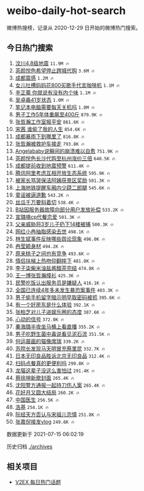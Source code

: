 # weibo-daily-hot-search

微博热搜榜，记录从 2020-12-29 日开始的微博热门搜索。

## 今日热门搜索

<!-- BEGIN -->

1. [汶川4.8级地震](https://s.weibo.com/weibo?q=%23%E6%B1%B6%E5%B7%9D4.8%E7%BA%A7%E5%9C%B0%E9%9C%87%23&Refer=top) `11.9M 🔥`
1. [茶颜悦色希望停止跨城代购](https://s.weibo.com/weibo?q=%23%E8%8C%B6%E9%A2%9C%E6%82%A6%E8%89%B2%E5%B8%8C%E6%9C%9B%E5%81%9C%E6%AD%A2%E8%B7%A8%E5%9F%8E%E4%BB%A3%E8%B4%AD%23&Refer=top) `3.6M 🔥`
1. [成都震感](https://s.weibo.com/weibo?q=%E6%88%90%E9%83%BD%E9%9C%87%E6%84%9F&Refer=top) `1.2M 🔥`
1. [女儿吐槽妈妈花800买歌手代言咖啡机](https://s.weibo.com/weibo?q=%23%E5%A5%B3%E5%84%BF%E5%90%90%E6%A7%BD%E5%A6%88%E5%A6%88%E8%8A%B1800%E4%B9%B0%E6%AD%8C%E6%89%8B%E4%BB%A3%E8%A8%80%E5%92%96%E5%95%A1%E6%9C%BA%23&Refer=top) `1.1M 🔥`
1. [辛芷蕾 你就说有没有内个味](https://s.weibo.com/weibo?q=%E8%BE%9B%E8%8A%B7%E8%95%BE%20%E4%BD%A0%E5%B0%B1%E8%AF%B4%E6%9C%89%E6%B2%A1%E6%9C%89%E5%86%85%E4%B8%AA%E5%91%B3&Refer=top) `1.1M 🔥`
1. [吴卓羲41岁状态](https://s.weibo.com/weibo?q=%23%E5%90%B4%E5%8D%93%E7%BE%B241%E5%B2%81%E7%8A%B6%E6%80%81%23&Refer=top) `1.0M 🔥`
1. [笔记本电脑需要每天关机吗](https://s.weibo.com/weibo?q=%23%E7%AC%94%E8%AE%B0%E6%9C%AC%E7%94%B5%E8%84%91%E9%9C%80%E8%A6%81%E6%AF%8F%E5%A4%A9%E5%85%B3%E6%9C%BA%E5%90%97%23&Refer=top) `1.0M 🔥`
1. [男子工作5年体重飙至400斤](https://s.weibo.com/weibo?q=%23%E7%94%B7%E5%AD%90%E5%B7%A5%E4%BD%9C5%E5%B9%B4%E4%BD%93%E9%87%8D%E9%A3%99%E8%87%B3400%E6%96%A4%23&Refer=top) `879.9K 🔥`
1. [张哲瀚工作室报平安](https://s.weibo.com/weibo?q=%23%E5%BC%A0%E5%93%B2%E7%80%9A%E5%B7%A5%E4%BD%9C%E5%AE%A4%E6%8A%A5%E5%B9%B3%E5%AE%89%23&Refer=top) `861.6K 🔥`
1. [宋茜 谁偷了我的人生](https://s.weibo.com/weibo?q=%E5%AE%8B%E8%8C%9C%20%E8%B0%81%E5%81%B7%E4%BA%86%E6%88%91%E7%9A%84%E4%BA%BA%E7%94%9F&Refer=top) `854.6K 🔥`
1. [成都暴雨下到哪里了](https://s.weibo.com/weibo?q=%23%E6%88%90%E9%83%BD%E6%9A%B4%E9%9B%A8%E4%B8%8B%E5%88%B0%E5%93%AA%E9%87%8C%E4%BA%86%23&Refer=top) `816.8K 🔥`
1. [张哲瀚被救护车接走](https://s.weibo.com/weibo?q=%23%E5%BC%A0%E5%93%B2%E7%80%9A%E8%A2%AB%E6%95%91%E6%8A%A4%E8%BD%A6%E6%8E%A5%E8%B5%B0%23&Refer=top) `793.8K 🔥`
1. [Angelababy说瞬间的崩溃难以自愈](https://s.weibo.com/weibo?q=%23Angelababy%E8%AF%B4%E7%9E%AC%E9%97%B4%E7%9A%84%E5%B4%A9%E6%BA%83%E9%9A%BE%E4%BB%A5%E8%87%AA%E6%84%88%23&Refer=top) `751.9K 🔥`
1. [茶颜悦色长沙代购至杭州涨价三倍](https://s.weibo.com/weibo?q=%23%E8%8C%B6%E9%A2%9C%E6%82%A6%E8%89%B2%E9%95%BF%E6%B2%99%E4%BB%A3%E8%B4%AD%E8%87%B3%E6%9D%AD%E5%B7%9E%E6%B6%A8%E4%BB%B7%E4%B8%89%E5%80%8D%23&Refer=top) `640.5K 🔥`
1. [成都提前收到地震预警](https://s.weibo.com/weibo?q=%23%E6%88%90%E9%83%BD%E6%8F%90%E5%89%8D%E6%94%B6%E5%88%B0%E5%9C%B0%E9%9C%87%E9%A2%84%E8%AD%A6%23&Refer=top) `611.4K 🔥`
1. [腾讯阿里考虑互相开放生态系统](https://s.weibo.com/weibo?q=%23%E8%85%BE%E8%AE%AF%E9%98%BF%E9%87%8C%E8%80%83%E8%99%91%E4%BA%92%E7%9B%B8%E5%BC%80%E6%94%BE%E7%94%9F%E6%80%81%E7%B3%BB%E7%BB%9F%23&Refer=top) `595.9K 🔥`
1. [被家长骂哭保洁阿姨获景区奖励](https://s.weibo.com/weibo?q=%23%E8%A2%AB%E5%AE%B6%E9%95%BF%E9%AA%82%E5%93%AD%E4%BF%9D%E6%B4%81%E9%98%BF%E5%A7%A8%E8%8E%B7%E6%99%AF%E5%8C%BA%E5%A5%96%E5%8A%B1%23&Refer=top) `581.3K 🔥`
1. [上海地铁提醒车厢内少跷二郎腿](https://s.weibo.com/weibo?q=%23%E4%B8%8A%E6%B5%B7%E5%9C%B0%E9%93%81%E6%8F%90%E9%86%92%E8%BD%A6%E5%8E%A2%E5%86%85%E5%B0%91%E8%B7%B7%E4%BA%8C%E9%83%8E%E8%85%BF%23&Refer=top) `545.6K 🔥`
1. [童谣被逼道歉](https://s.weibo.com/weibo?q=%23%E7%AB%A5%E8%B0%A3%E8%A2%AB%E9%80%BC%E9%81%93%E6%AD%89%23&Refer=top) `543.2K 🔥`
1. [丝瓜千万要斜着切](https://s.weibo.com/weibo?q=%23%E4%B8%9D%E7%93%9C%E5%8D%83%E4%B8%87%E8%A6%81%E6%96%9C%E7%9D%80%E5%88%87%23&Refer=top) `538.4K 🔥`
1. [B站因服务器故障向部分用户发放补偿](https://s.weibo.com/weibo?q=%23B%E7%AB%99%E5%9B%A0%E6%9C%8D%E5%8A%A1%E5%99%A8%E6%95%85%E9%9A%9C%E5%90%91%E9%83%A8%E5%88%86%E7%94%A8%E6%88%B7%E5%8F%91%E6%94%BE%E8%A1%A5%E5%81%BF%23&Refer=top) `533.2K 🔥`
1. [宣璐嗑cp代餐恋爱](https://s.weibo.com/weibo?q=%23%E5%AE%A3%E7%92%90%E5%97%91cp%E4%BB%A3%E9%A4%90%E6%81%8B%E7%88%B1%23&Refer=top) `501.3K 🔥`
1. [父亲威胁将3岁儿子扔下14楼被捕](https://s.weibo.com/weibo?q=%23%E7%88%B6%E4%BA%B2%E5%A8%81%E8%83%81%E5%B0%863%E5%B2%81%E5%84%BF%E5%AD%90%E6%89%94%E4%B8%8B14%E6%A5%BC%E8%A2%AB%E6%8D%95%23&Refer=top) `500.3K 🔥`
1. [网红小冉抽脂感染去世](https://s.weibo.com/weibo?q=%23%E7%BD%91%E7%BA%A2%E5%B0%8F%E5%86%89%E6%8A%BD%E8%84%82%E6%84%9F%E6%9F%93%E5%8E%BB%E4%B8%96%23&Refer=top) `498.1K 🔥`
1. [林生斌事件反映哪些舆论现象](https://s.weibo.com/weibo?q=%23%E6%9E%97%E7%94%9F%E6%96%8C%E4%BA%8B%E4%BB%B6%E5%8F%8D%E6%98%A0%E5%93%AA%E4%BA%9B%E8%88%86%E8%AE%BA%E7%8E%B0%E8%B1%A1%23&Refer=top) `496.0K 🔥`
1. [冉莹颖身材](https://s.weibo.com/weibo?q=%23%E5%86%89%E8%8E%B9%E9%A2%96%E8%BA%AB%E6%9D%90%23&Refer=top) `494.2K 🔥`
1. [原来桃子之间也有竞争](https://s.weibo.com/weibo?q=%23%E5%8E%9F%E6%9D%A5%E6%A1%83%E5%AD%90%E4%B9%8B%E9%97%B4%E4%B9%9F%E6%9C%89%E7%AB%9E%E4%BA%89%23&Refer=top) `493.6K 🔥`
1. [情侣扶梯上热吻仰翻摔下](https://s.weibo.com/weibo?q=%23%E6%83%85%E4%BE%A3%E6%89%B6%E6%A2%AF%E4%B8%8A%E7%83%AD%E5%90%BB%E4%BB%B0%E7%BF%BB%E6%91%94%E4%B8%8B%23&Refer=top) `481.0K 🔥`
1. [李子柒柴米油盐酱醋茶完结](https://s.weibo.com/weibo?q=%23%E6%9D%8E%E5%AD%90%E6%9F%92%E6%9F%B4%E7%B1%B3%E6%B2%B9%E7%9B%90%E9%85%B1%E9%86%8B%E8%8C%B6%E5%AE%8C%E7%BB%93%23&Refer=top) `474.8K 🔥`
1. [王一博张哲瀚撞衫](https://s.weibo.com/weibo?q=%E7%8E%8B%E4%B8%80%E5%8D%9A%E5%BC%A0%E5%93%B2%E7%80%9A%E6%92%9E%E8%A1%AB&Refer=top) `425.3K 🔥`
1. [民警吃饭认出服务员是嫌疑人](https://s.weibo.com/weibo?q=%23%E6%B0%91%E8%AD%A6%E5%90%83%E9%A5%AD%E8%AE%A4%E5%87%BA%E6%9C%8D%E5%8A%A1%E5%91%98%E6%98%AF%E5%AB%8C%E7%96%91%E4%BA%BA%23&Refer=top) `416.1K 🔥`
1. [全国已连续4年多未发生暴恐案事件](https://s.weibo.com/weibo?q=%23%E5%85%A8%E5%9B%BD%E5%B7%B2%E8%BF%9E%E7%BB%AD4%E5%B9%B4%E5%A4%9A%E6%9C%AA%E5%8F%91%E7%94%9F%E6%9A%B4%E6%81%90%E6%A1%88%E4%BA%8B%E4%BB%B6%23&Refer=top) `403.3K 🔥`
1. [男子偷手机留字暗示明早取密码被抓](https://s.weibo.com/weibo?q=%23%E7%94%B7%E5%AD%90%E5%81%B7%E6%89%8B%E6%9C%BA%E7%95%99%E5%AD%97%E6%9A%97%E7%A4%BA%E6%98%8E%E6%97%A9%E5%8F%96%E5%AF%86%E7%A0%81%E8%A2%AB%E6%8A%93%23&Refer=top) `395.6K 🔥`
1. [有一个好房东是什么体验](https://s.weibo.com/weibo?q=%23%E6%9C%89%E4%B8%80%E4%B8%AA%E5%A5%BD%E6%88%BF%E4%B8%9C%E6%98%AF%E4%BB%80%E4%B9%88%E4%BD%93%E9%AA%8C%23&Refer=top) `392.1K 🔥`
1. [张柏芝对儿子进娱乐圈的态度](https://s.weibo.com/weibo?q=%23%E5%BC%A0%E6%9F%8F%E8%8A%9D%E5%AF%B9%E5%84%BF%E5%AD%90%E8%BF%9B%E5%A8%B1%E4%B9%90%E5%9C%88%E7%9A%84%E6%80%81%E5%BA%A6%23&Refer=top) `387.6K 🔥`
1. [心动的信号](https://s.weibo.com/weibo?q=%E5%BF%83%E5%8A%A8%E7%9A%84%E4%BF%A1%E5%8F%B7&Refer=top) `372.0K 🔥`
1. [秦海璐半夜坐马桶上看直播](https://s.weibo.com/weibo?q=%23%E7%A7%A6%E6%B5%B7%E7%92%90%E5%8D%8A%E5%A4%9C%E5%9D%90%E9%A9%AC%E6%A1%B6%E4%B8%8A%E7%9C%8B%E7%9B%B4%E6%92%AD%23&Refer=top) `355.2K 🔥`
1. [男子吃野生菌中毒说看见泥石流](https://s.weibo.com/weibo?q=%23%E7%94%B7%E5%AD%90%E5%90%83%E9%87%8E%E7%94%9F%E8%8F%8C%E4%B8%AD%E6%AF%92%E8%AF%B4%E7%9C%8B%E8%A7%81%E6%B3%A5%E7%9F%B3%E6%B5%81%23&Refer=top) `351.5K 🔥`
1. [何运晨画的猫像席瑞](https://s.weibo.com/weibo?q=%23%E4%BD%95%E8%BF%90%E6%99%A8%E7%94%BB%E7%9A%84%E7%8C%AB%E5%83%8F%E5%B8%AD%E7%91%9E%23&Refer=top) `339.2K 🔥`
1. [苏院长发现马天明冒充蔡里昆](https://s.weibo.com/weibo?q=%23%E8%8B%8F%E9%99%A2%E9%95%BF%E5%8F%91%E7%8E%B0%E9%A9%AC%E5%A4%A9%E6%98%8E%E5%86%92%E5%85%85%E8%94%A1%E9%87%8C%E6%98%86%23&Refer=top) `332.7K 🔥`
1. [日本无印良品胜诉北京无印良品](https://s.weibo.com/weibo?q=%23%E6%97%A5%E6%9C%AC%E6%97%A0%E5%8D%B0%E8%89%AF%E5%93%81%E8%83%9C%E8%AF%89%E5%8C%97%E4%BA%AC%E6%97%A0%E5%8D%B0%E8%89%AF%E5%93%81%23&Refer=top) `312.4K 🔥`
1. [扫码点餐真的更便利吗](https://s.weibo.com/weibo?q=%23%E6%89%AB%E7%A0%81%E7%82%B9%E9%A4%90%E7%9C%9F%E7%9A%84%E6%9B%B4%E4%BE%BF%E5%88%A9%E5%90%97%23&Refer=top) `299.8K 🔥`
1. [龙猫这辈子没这么害怕过](https://s.weibo.com/weibo?q=%23%E9%BE%99%E7%8C%AB%E8%BF%99%E8%BE%88%E5%AD%90%E6%B2%A1%E8%BF%99%E4%B9%88%E5%AE%B3%E6%80%95%E8%BF%87%23&Refer=top) `291.4K 🔥`
1. [蔡徐坤新歌封面](https://s.weibo.com/weibo?q=%23%E8%94%A1%E5%BE%90%E5%9D%A4%E6%96%B0%E6%AD%8C%E5%B0%81%E9%9D%A2%23&Refer=top) `265.4K 🔥`
1. [沈阳警方通报一起持刀伤人案](https://s.weibo.com/weibo?q=%23%E6%B2%88%E9%98%B3%E8%AD%A6%E6%96%B9%E9%80%9A%E6%8A%A5%E4%B8%80%E8%B5%B7%E6%8C%81%E5%88%80%E4%BC%A4%E4%BA%BA%E6%A1%88%23&Refer=top) `265.4K 🔥`
1. [花好月又圆大结局](https://s.weibo.com/weibo?q=%23%E8%8A%B1%E5%A5%BD%E6%9C%88%E5%8F%88%E5%9C%86%E5%A4%A7%E7%BB%93%E5%B1%80%23&Refer=top) `260.2K 🔥`
1. [中国医生](https://s.weibo.com/weibo?q=%E4%B8%AD%E5%9B%BD%E5%8C%BB%E7%94%9F&Refer=top) `256.5K 🔥`
1. [洛基](https://s.weibo.com/weibo?q=%E6%B4%9B%E5%9F%BA&Refer=top) `254.1K 🔥`
1. [阮经天方否认与宋祖儿恋情](https://s.weibo.com/weibo?q=%23%E9%98%AE%E7%BB%8F%E5%A4%A9%E6%96%B9%E5%90%A6%E8%AE%A4%E4%B8%8E%E5%AE%8B%E7%A5%96%E5%84%BF%E6%81%8B%E6%83%85%23&Refer=top) `251.8K 🔥`
1. [张嘉倪接发vlog](https://s.weibo.com/weibo?q=%23%E5%BC%A0%E5%98%89%E5%80%AA%E6%8E%A5%E5%8F%91vlog%23&Refer=top) `249.6K 🔥`

数据更新于 2021-07-15 06:02:19

<!-- END -->

历史归档 [./archives](./archives)

## 相关项目

- [V2EX 每日热门话题](https://github.com/boojack/v2ex-daily-hot-topic)
